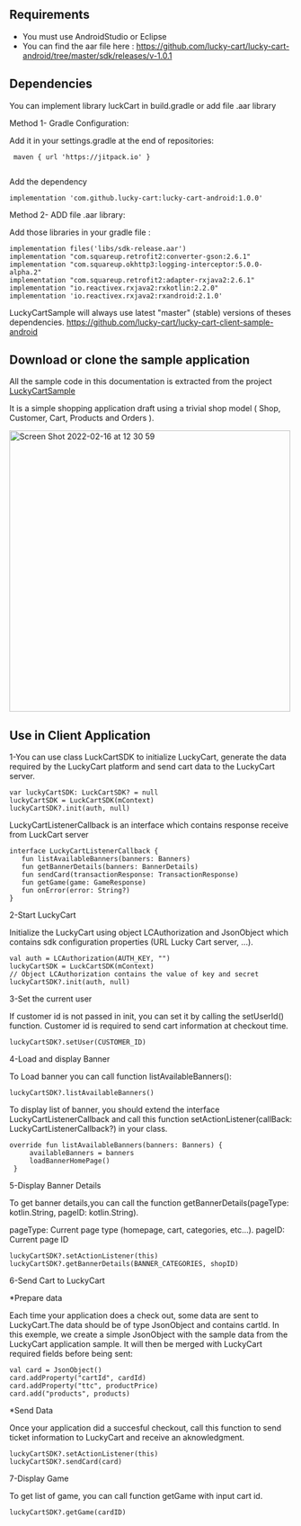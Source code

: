 ## Requirements
- You must use AndroidStudio or Eclipse
- You can find the aar file here : https://github.com/lucky-cart/lucky-cart-android/tree/master/sdk/releases/v-1.0.1


## Dependencies
You can implement library luckCart in build.gradle or add file .aar library

Method 1- Gradle Configuration:

Add it in your settings.gradle at the end of repositories:
```
 maven { url 'https://jitpack.io' }
 
```
Add the dependency
```
implementation 'com.github.lucky-cart:lucky-cart-android:1.0.0'

```


Method 2- ADD file .aar library:

Add those libraries in your gradle file :

```
implementation files('libs/sdk-release.aar')
implementation "com.squareup.retrofit2:converter-gson:2.6.1"
implementation "com.squareup.okhttp3:logging-interceptor:5.0.0-alpha.2"
implementation "com.squareup.retrofit2:adapter-rxjava2:2.6.1"
implementation "io.reactivex.rxjava2:rxkotlin:2.2.0"
implementation 'io.reactivex.rxjava2:rxandroid:2.1.0'
```

LuckyCartSample will always use latest "master" (stable) versions of theses dependencies.
https://github.com/lucky-cart/lucky-cart-client-sample-android

## Download or clone the sample application

All the sample code in this documentation is extracted from the project <a href="https://github.com/lucky-cart/lucky-cart-client-sample-android" target="_blank">LuckyCartSample</a>

It is a simple shopping application draft using a trivial shop model ( Shop, Customer, Cart, Products and Orders ).

   <img width="500" alt="Screen Shot 2022-02-16 at 12 30 59" src="https://user-images.githubusercontent.com/2062107/154256472-5b7da013-7f2e-4655-b90c-343f20ee31a5.png">



## Use in Client Application

1-You can use class LuckCartSDK to initialize LuckyCart, generate the data required by the LuckyCart platform and send cart data to the LuckyCart server.

```
var luckyCartSDK: LuckCartSDK? = null
luckyCartSDK = LuckCartSDK(mContext)
luckyCartSDK?.init(auth, null)

```
      
LuckyCartListenerCallback is an interface which contains response receive from LuckCart server

```
interface LuckyCartListenerCallback {
   fun listAvailableBanners(banners: Banners)
   fun getBannerDetails(banners: BannerDetails)
   fun sendCard(transactionResponse: TransactionResponse)
   fun getGame(game: GameResponse)
   fun onError(error: String?)
}
```
        
2-Start LuckyCart

Initialize the LuckyCart using object LCAuthorization and JsonObject which contains sdk configuration properties (URL Lucky Cart server, ...).

```
val auth = LCAuthorization(AUTH_KEY, "")
luckyCartSDK = LuckCartSDK(mContext)
// Object LCAuthorization contains the value of key and secret
luckyCartSDK?.init(auth, null)
```
3-Set the current user

If customer id is not passed in init, you can set it by calling the setUserId() function. Customer id is required to send cart information at checkout time.

```
luckyCartSDK?.setUser(CUSTOMER_ID)
```
     
4-Load and display Banner 

To Load banner you can call function listAvailableBanners():

```
luckyCartSDK?.listAvailableBanners()
```

To display list of banner, you should extend the interface LuckyCartListenerCallback and call this function setActionListener(callBack: LuckyCartListenerCallback?) in your class.

```
override fun listAvailableBanners(banners: Banners) {
     availableBanners = banners
     loadBannerHomePage()
 }
 ```

5-Display Banner Details

To get banner details,you can call the function getBannerDetails(pageType: kotlin.String, pageID: kotlin.String).

pageType: Current page type (homepage, cart, categories, etc...).
pageID: Current page ID

 ```
 luckyCartSDK?.setActionListener(this)
 luckyCartSDK?.getBannerDetails(BANNER_CATEGORIES, shopID)
 ```


6-Send Cart to LuckyCart

*Prepare data 

Each time your application does a check out, some data are sent to LuckyCart.The data should be of type JsonObject and contains cartId.
In this exemple, we create a simple JsonObject with the sample data from the LuckyCart application sample. It will then be merged with LuckyCart required fields before being sent:

```
val card = JsonObject()
card.addProperty("cartId", cardId)
card.addProperty("ttc", productPrice)
card.add("products", products)
```

*Send Data

Once your application did a succesful checkout, call this function to send ticket information to LuckyCart and receive an aknowledgment.

```
luckyCartSDK?.setActionListener(this)
luckyCartSDK?.sendCard(card)
```

7-Display Game

To get list of game, you can call function getGame with input cart id.

```
luckyCartSDK?.getGame(cardID)
```


      
